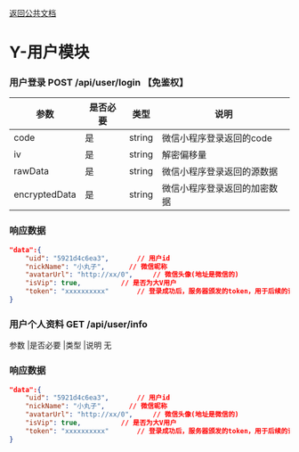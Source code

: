 [返回公共文档](/接口文档/1-公共文档.MD)

# Y-用户模块


### 用户登录  POST   /api/user/login 【免鉴权】

参数			|是否必要		|类型			|说明
--				|--				|--				|--
code			|是				|string			|微信小程序登录返回的code
iv 				|是				|string			|解密偏移量
rawData			|是				|string			|微信小程序登录返回的源数据
encryptedData	|是				|string			|微信小程序登录返回的加密数据

### 响应数据
```json
"data":{
    "uid": "5921d4c6ea3",		// 用户id
    "nickName": "小丸子",		// 微信昵称
    "avatarUrl": "http://xx/0",		// 微信头像(地址是微信的)
    "isVip": true,			// 是否为大V用户
    "token": "xxxxxxxxxx"		// 登录成功后，服务器颁发的token，用于后续的请求
}
```

### 用户个人资料  GET   /api/user/info

参数			|是否必要		|类型			|说明
无

### 响应数据
```json
"data":{
    "uid": "5921d4c6ea3",		// 用户id
    "nickName": "小丸子",		// 微信昵称
    "avatarUrl": "http://xx/0",		// 微信头像(地址是微信的)
    "isVip": true,			// 是否为大V用户
    "token": "xxxxxxxxxx"		// 登录成功后，服务器颁发的token，用于后续的请求
}
```